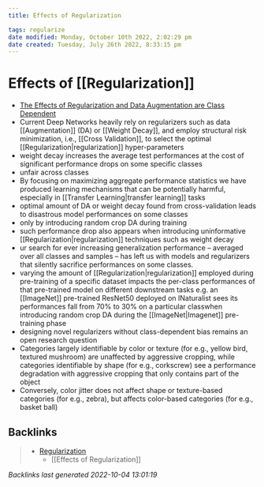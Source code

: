 ```yaml
---
title: Effects of Regularization

tags: regularize 
date modified: Monday, October 10th 2022, 2:02:29 pm
date created: Tuesday, July 26th 2022, 8:33:15 pm
---
```


# Effects of [[Regularization]]
- [The Effects of Regularization and Data Augmentation are Class Dependent](https://arxiv.org/abs/2204.03632)
- Current Deep Networks heavily rely on regularizers such as data [[Augmentation]] (DA) or [[Weight Decay]], and employ structural risk minimization, i.e., [[Cross Validation]], to select the optimal [[Regularization|regularization]] hyper-parameters
- weight decay increases the average test performances at the cost of significant performance drops on some specific classes
- unfair across classes
- By focusing on maximizing aggregate performance statistics we have produced learning mechanisms that can be potentially harmful, especially in [[Transfer Learning|transfer learning]] tasks
- optimal amount of DA or weight decay found from cross-validation leads to disastrous model performances on some classes
- only by introducing random crop DA during training
- such performance drop also appears when introducing uninformative [[Regularization|regularization]] techniques such as weight decay
- ur search for ever increasing generalization performance – averaged over all classes and samples – has left us with models and regularizers that silently sacrifice performances on some classes.
- varying the amount of [[Regularization|regularization]] employed during pre-training of a specific dataset impacts the per-class performances of that pre-trained model on different downstream tasks e.g. an [[ImageNet]] pre-trained ResNet50 deployed on INaturalist sees its performances fall from 70% to 30% on a particular classwhen introducing random crop DA during the [[ImageNet|Imagenet]] pre-training phase
- designing novel regularizers without class-dependent bias remains an open research question
- Categories largely identifiable by color or texture (for e.g., yellow bird, textured mushroom) are unaffected by aggressive cropping, while categories identifiable by shape (for e.g., corkscrew) see a performance degradation with aggressive cropping that only contains part of the object
- Conversely, color jitter does not affect shape or texture-based categories (for e.g., zebra), but affects color-based categories (for e.g., basket ball)

## Backlinks
> - [Regularization](Regularization.md)
>   - [[Effects of Regularization]]

_Backlinks last generated 2022-10-04 13:01:19_
